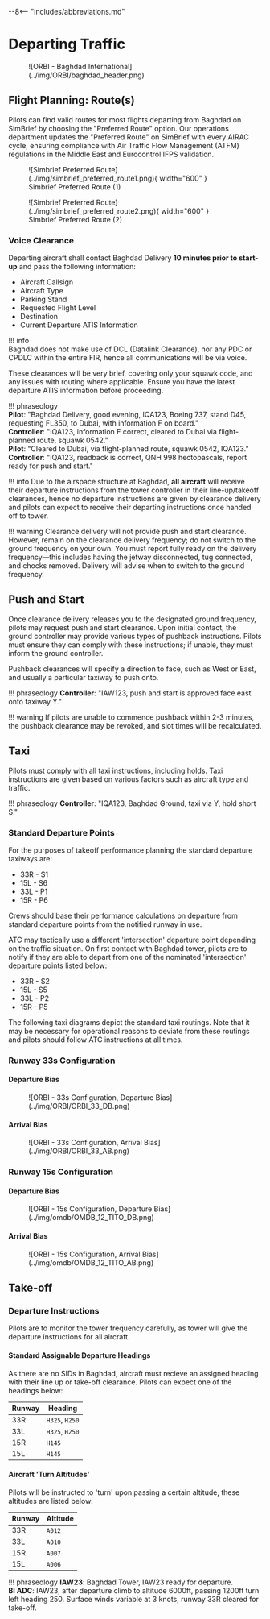 
--8<-- "includes/abbreviations.md"

# Departing Traffic
<figure markdown>
![ORBI - Baghdad International](../img/ORBI/baghdad_header.png)
</figure>

## Flight Planning: Route(s)
Pilots can find valid routes for most flights departing from Baghdad on SimBrief by choosing the "Preferred Route" option. Our operations department updates the "Preferred Route" on SimBrief with every AIRAC cycle, ensuring compliance with Air Traffic Flow Management (ATFM) regulations in the Middle East and Eurocontrol IFPS validation.

<figure markdown>
![Simbrief Preferred Route](../img/simbrief_preferred_route1.png){ width="600" }
  <figcaption>Simbrief Preferred Route (1)</figcaption>
</figure>

<figure markdown>
![Simbrief Preferred Route](../img/simbrief_preferred_route2.png){ width="600" }
  <figcaption>Simbrief Preferred Route (2)</figcaption>
</figure>

### Voice Clearance
Departing aircraft shall contact Baghdad Delivery **10 minutes prior to start-up** and pass the following information:
<ul>
    <li>Aircraft Callsign</li>
    <li>Aircraft Type</li>
    <li>Parking Stand</li>
    <li>Requested Flight Level</li>
    <li>Destination</li>
    <li>Current Departure ATIS Information</li>
</ul>

!!! info  
    Baghdad does not make use of DCL (Datalink Clearance), nor any PDC or CPDLC within the entire FIR, hence all communications will be via voice.  

These clearances will be very brief, covering only your squawk code, and any issues with routing where applicable. Ensure you have the latest departure ATIS information before proceeding.

!!! phraseology   
    **Pilot**: "Baghdad Delivery, good evening, IQA123, Boeing 737, stand D45, requesting FL350, to Dubai, with information F on board."  
    **Controller**: "IQA123, information F correct, cleared to Dubai via flight-planned route,  squawk 0542."  
    **Pilot**: "Cleared to Dubai, via flight-planned route, squawk 0542, IQA123."  
    **Controller**: "IQA123, readback is correct, QNH 998 hectopascals, report ready for push and start."  

!!! info
    Due to the airspace structure at Baghdad, **all aircraft** will receive their departure instructions from the tower controller in their line-up/takeoff clearances, hence no departure instructions are given by clearance delivery and pilots can expect to receive their departing instructions once handed off to tower.

!!! warning
    Clearance delivery will not provide push and start clearance. However, remain on the clearance delivery frequency; do not switch to the ground frequency on your own. You must report fully ready on the delivery frequency—this includes having the jetway disconnected, tug connected, and chocks removed. Delivery will advise when to switch to the ground frequency.

## Push and Start
Once clearance delivery releases you to the designated ground frequency, pilots may request push and start clearance. Upon initial contact, the ground controller may provide various types of pushback instructions. Pilots must ensure they can comply with these instructions; if unable, they must inform the ground controller.

Pushback clearances will specify a direction to face, such as West or East, and usually a particular taxiway to push onto.

!!! phraseology
    **Controller**: "IAW123, push and start is approved face east onto taxiway Y."

!!! warning
    If pilots are unable to commence pushback within 2-3 minutes, the pushback clearance may be revoked, and slot times will be recalculated.

## Taxi
Pilots must comply with all taxi instructions, including holds. Taxi instructions are given based on various factors such as aircraft type and traffic.

!!! phraseology
    **Controller**: "IQA123, Baghdad Ground, taxi via Y, hold short S."

### Standard Departure Points
For the purposes of takeoff performance planning the standard departure taxiways are:

* 33R - S1
* 15L - S6
* 33L - P1
* 15R - P6

Crews should base their performance calculations on departure from standard departure points from the notified runway in use.

ATC may tactically use a different 'intersection' departure point depending on the traffic situation. On first contact with Baghdad tower, pilots are to notify if they are able to depart from one of the nominated 'intersection' departure points listed below:

* 33R - S2
* 15L - S5
* 33L - P2
* 15R - P5


The following taxi diagrams depict the standard taxi routings. Note that it may be necessary for operational reasons to deviate from these routings and pilots should follow ATC instructions at all times.

### Runway 33s Configuration
#### Departure Bias
<figure markdown>
![ORBI - 33s Configuration, Departure Bias](../img/ORBI/ORBI_33_DB.png)
</figure>

#### Arrival Bias
<figure markdown>
![ORBI - 33s Configuration, Arrival Bias](../img/ORBI/ORBI_33_AB.png)
</figure>

### Runway 15s Configuration
#### Departure Bias
<figure markdown>
![ORBI - 15s Configuration, Departure Bias](../img/omdb/OMDB_12_TITO_DB.png)
</figure>

#### Arrival Bias
<figure markdown>
![ORBI - 15s Configuration, Arrival Bias](../img/omdb/OMDB_12_TITO_AB.png)
</figure>

## Take-off
### Departure Instructions
Pilots are to monitor the tower frequency carefully, as tower will give the departure instructions for all aircraft.

#### Standard Assignable Departure Headings
As there are no SIDs in Baghdad, aircraft must recieve an assigned heading with their line up or take-off clearance. Pilots can expect one of the headings below:

| Runway | Heading |
| ------ | ------- |
| 33R | `H325`, `H250` |
| 33L | `H325`, `H250` |
| 15R | `H145` |
| 15L | `H145` |

#### Aircraft 'Turn Altitudes'
Pilots will be instructed to 'turn' upon passing a certain altitude, these altitudes are listed below:

| Runway | Altitude |
| ------ | -------- |
| 33R | `A012` |
| 33L | `A010` |
| 15R | `A007` |
| 15L | `A006` |

!!! phraseology
    **IAW23**: Baghdad Tower, IAW23 ready for departure.  
    **BI ADC**: IAW23, after departure climb to altitude 6000ft, passing 1200ft turn left heading 250. Surface winds variable at 3 knots, runway 33R cleared for take-off.

